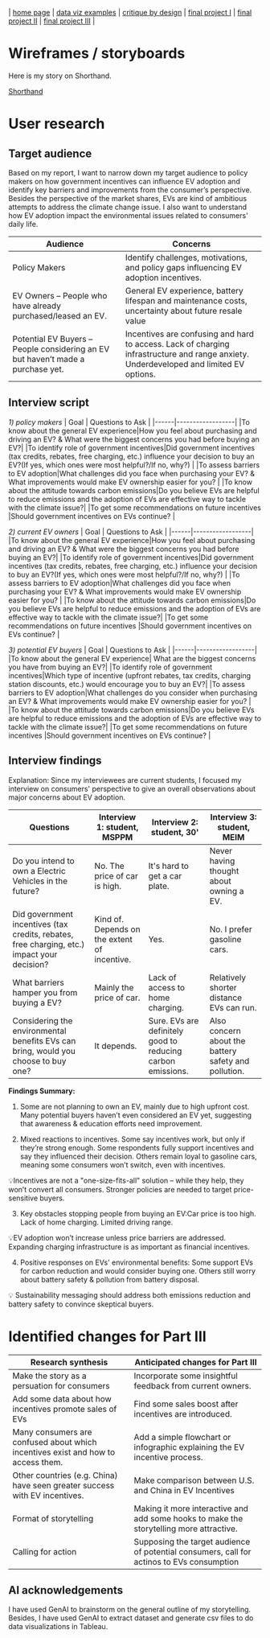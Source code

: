 | [home page](https://myrashen.github.io/Shihan-Shen-portfolio/) | [data viz examples](dataviz-examples) | [critique by design](critique-by-design) | [final project I](final-project-part-one) | [final project II](final-project-part-two) | [final project III](final-project-part-three) |

# Wireframes / storyboards

Here is my story on Shorthand.

[Shorthand](https://carnegiemellon.shorthandstories.com/copy/index.html)

# User research 

## Target audience

Based on my report, I want to narrow down my target audience to policy makers on how government incentives can influence EV adoption and identify key barriers and improvements from the consumer’s perspective. Besides the perspective of the market shares, EVs are kind of ambitious attempts to address the climate change issue. I also want to understand how EV adoption impact the environmental issues related to consumers' daily life. 

| Audience | Concerns |
|------|------------------|
|Policy Makers|Identify challenges, motivations, and policy gaps influencing EV adoption incentives.|
|EV Owners – People who have already purchased/leased an EV. |General EV experience, battery lifespan and maintenance costs, uncertainty about future resale value |
|Potential EV Buyers – People considering an EV but haven’t made a purchase yet.| Incentives are confusing and hard to access. Lack of charging infrastructure and range anxiety. Underdeveloped and limited EV options.|

## Interview script

*1) policy makers*
| Goal | Questions to Ask |
|------|------------------|
|To know about the general EV experience|How you feel about purchasing and driving an EV? & What were the biggest concerns you had before buying an EV?|
|To identify role of government incentives|Did government incentives (tax credits, rebates, free charging, etc.) influence your decision to buy an EV?(If yes, which ones were most helpful?/If no, why?) |
|To assess barriers to EV adoption|What challenges did you face when purchasing your EV? & What improvements would make EV ownership easier for you? |
|To know about the attitude towards carbon emissions|Do you believe EVs are helpful to reduce emissions and the adoption of EVs are effective way to tackle with the climate issue?|
|To get some recommendations on future incentives |Should government incentives on EVs continue? |


*2) current EV owners*
| Goal | Questions to Ask |
|------|------------------|
|To know about the general EV experience|How you feel about purchasing and driving an EV? & What were the biggest concerns you had before buying an EV?|
|To identify role of government incentives|Did government incentives (tax credits, rebates, free charging, etc.) influence your decision to buy an EV?(If yes, which ones were most helpful?/If no, why?) |
|To assess barriers to EV adoption|What challenges did you face when purchasing your EV? & What improvements would make EV ownership easier for you? |
|To know about the attitude towards carbon emissions|Do you believe EVs are helpful to reduce emissions and the adoption of EVs are effective way to tackle with the climate issue?|
|To get some recommendations on future incentives |Should government incentives on EVs continue? |

*3) potential EV buyers*
| Goal | Questions to Ask |
|------|------------------|
|To know about the general EV experience| What are the biggest concerns you have from buying an EV?|
|To identify role of government incentives|Which type of incentive (upfront rebates, tax credits, charging station discounts, etc.) would encourage you to buy an EV?|
|To assess barriers to EV adoption|What challenges do you consider when purchasing an EV? & What improvements would make EV ownership easier for you? |
|To know about the attitude towards carbon emissions|Do you believe EVs are helpful to reduce emissions and the adoption of EVs are effective way to tackle with the climate issue?|
|To get some recommendations on future incentives |Should government incentives on EVs continue? |



## Interview findings

Explanation: Since my interviewees are current students, I focused my interview on consumers' perspective to give an overall observations about major concerns about EV adoption. 

| Questions               | Interview 1: student, MSPPM | Interview 2: student, 30' | Interview 3: student, MEIM |
|-------------------------|--------------------------------|-------------|-------------|
|Do you intend to own a Electric Vehicles in the future? | No. The price of car is high. | It's hard to get a car plate. | Never having thought about owning a EV. |
|Did government incentives (tax credits, rebates, free charging, etc.) impact your decision? |  Kind of. Depends on the extent of incentive.  | Yes.  | No. I prefer gasoline cars.|
|What barriers hamper you from buying a EV?|Mainly the price of car.|Lack of access to home charging.| Relatively shorter distance EVs can run.|
|Considering the environmental benefits EVs can bring, would you choose to buy one?|It depends.|Sure. EVs are definitely good to reducing carbon emissions.| Also concern about the battery safety and pollution.|




**Findings Summary:**
1) Some are not planning to own an EV, mainly due to high upfront cost. Many potential buyers haven’t even considered an EV yet, suggesting that awareness & education efforts need improvement.
   
2) Mixed reactions to incentives. Some say incentives work, but only if they’re strong enough. Some respondents fully support incentives and say they influenced their decision. Others remain loyal to gasoline cars, meaning some consumers won’t switch, even with incentives.
   
💡Incentives are not a "one-size-fits-all" solution – while they help, they won’t convert all consumers. Stronger policies are needed to target price-sensitive buyers.

3) Key obstacles stopping people from buying an EV:Car price is too high. Lack of home charging. Limited driving range.
   
💡EV adoption won’t increase unless price barriers are addressed. Expanding charging infrastructure is as important as financial incentives.

4) Positive responses on EVs' environmental benefits: Some support EVs for carbon reduction and would consider buying one. Others still worry about battery safety & pollution from battery disposal.
   
💡 Sustainability messaging should address both emissions reduction and battery safety to convince skeptical buyers.




# Identified changes for Part III

| Research synthesis                       | Anticipated changes for Part III                                                |
|------------------------------------------|---------------------------------------------------------------------------------|
|Make the story as a persuation for consumers |Incorporate some insightful feedback from current owners.         | 
|Add some data about how incentives promote sales of EVs | Find some sales boost after incentives are introduced.  |
|Many consumers are confused about which incentives exist and how to access them.|Add a simple flowchart or infographic explaining the EV incentive process.|
|Other countries (e.g. China) have seen greater success with EV incentives.|Make comparison between U.S. and China in EV Incentives|
|Format of storytelling| Making it more interactive and add some hooks to make the storytelling more attractive. | 
|Calling for action|Supposing the target audience of potential consumers, call for actinos to EVs consumption| 



## AI acknowledgements
I have used GenAI to brainstorm on the general outline of my storytelling. Besides, I have used GenAI to extract dataset and generate csv files to do data visualizations in Tableau.
